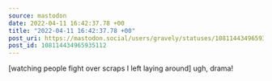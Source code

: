 ```yaml
---
source: mastodon
date: 2022-04-11 16:42:37.78 +00
title: "2022-04-11 16:42:37.78 +00"
post_uri: https://mastodon.social/users/gravely/statuses/108114434965935112
post_id: 108114434965935112
---
```

[watching people fight over scraps I left laying around] ugh, drama!


